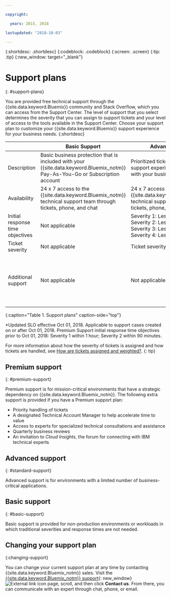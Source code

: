```yaml
---

copyright:

  years: 2015, 2018

lastupdated: "2018-10-03"

---
```



{:shortdesc: .shortdesc}
{:codeblock: .codeblock}
{:screen: .screen}
{:tip: .tip}
{:new_window: target="_blank"}

# Support plans
{: #support-plans}

You are provided free technical support through the {{site.data.keyword.Bluemix}} community and Stack Overflow, which you can access from the Support Center. The level of support that you select determines the severity that you can assign to support tickets and your level of access to the tools available in the Support Center. Choose your support plan to customize your {{site.data.keyword.Bluemix}} support experience for your business needs.
{:shortdesc}

|  | Basic Support | Advanced Support | Premium Support |
|-------------|-------------|-------------|-------------|
| Description |	Basic business protection that is included with your {{site.data.keyword.Bluemix_notm}} Pay-As-You-Go or Subscription account | Prioritized ticket handling and support experience that is aligned with your business needs | Client engagement that is aligned with your business outcomes to accelerate time-to-value |
| Availability | 24 x 7 access to the {{site.data.keyword.Bluemix_notm}} technical support team through tickets, phone, and chat | 24 x 7 access to the {{site.data.keyword.Bluemix_notm}} technical support team through tickets, phone, and chat | 24 x 7 access to the {{site.data.keyword.Bluemix_notm}} technical support team through tickets, phone, and chat |
| Initial response time objectives | Not applicable | Severity 1: Less than one hour <br/> Severity 2: Less than two hours <br/> Severity 3: Less than four hours <br/> Severity 4: Less than eight hours | Severity 1: Within 15 minutes* <br/> Severity 2: Less than 1 hour* <br/> Severity 3: Less than two hours <br/> Severity 4: Less than four hours |
| Ticket severity | Not applicable | Ticket severity ranking available | Ticket severity ranking available |
| Additional support | Not applicable | Not applicable | Technical Account Manager assigned <br/> <br/> Quarterly business reviews <br/><br/> Access to experts <br/> <br/> Invitation to *Cloud Insights* |
{:caption="Table 1. Support plans" caption-side="top"}

*Updated SLO effective Oct 01, 2018. Applicable to support cases created on or after Oct 01, 2018. 
Premium Support initial response time objectives prior to Oct 01, 2018: Severity 1 within 1 hour; Severity 2 within 90 minutes.

For more information about how the severity of tickets is assigned and how tickets are handled, see [How are tickets assigned and weighted?](/docs/get-support/ticketweight.html).
{: tip} 

## Premium support
{: #premium-support}

Premium support is for mission-critical environments that have a strategic dependency on {{site.data.keyword.Bluemix_notm}}. The following extra support is provided if you have a Premium support plan:
  * Priority handling of tickets
  * A designated Technical Account Manager to help accelerate time to value
  * Access to experts for specialized technical consultations and assistance
  * Quarterly business reviews
  * An invitation to *Cloud Insights*, the forum for connecting with IBM technical experts

## Advanced support
{: #standard-support}

Advanced support is for environments with a limited number of business-critical applications.

## Basic support
{: #basic-support}

Basic support is provided for non-production environments or workloads in which traditional severities and response times are not needed.

## Changing your support plan
{:changing-support}

You can change your current support plan at any time by contacting {{site.data.keyword.Bluemix_notm}} sales. Visit the [{{site.data.keyword.Bluemix_notm}} support](https://www.ibm.com/cloud/support){: new_window} ![External link icon](../icons/launch-glyph.svg "External link icon") page, scroll, and then click **Contact us**. From there, you can communicate with an expert through chat, phone, or email.  


